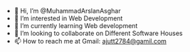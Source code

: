 - 👋 Hi, I’m @MuhammadArslanAsghar
- 👀 I’m interested in Web Development
- 🌱 I’m currently learning Web development
- 💞️ I’m looking to collaborate on Different Software Houses
- 📫 How to reach me at Gmail: ajutt2784@gamil.com

<!---
MuhammadArslanAsghar/MuhammadArslanAsghar is a ✨ special ✨ repository because its `README.md` (this file) appears on your GitHub profile.
You can click the Preview link to take a look at your changes.
--->
